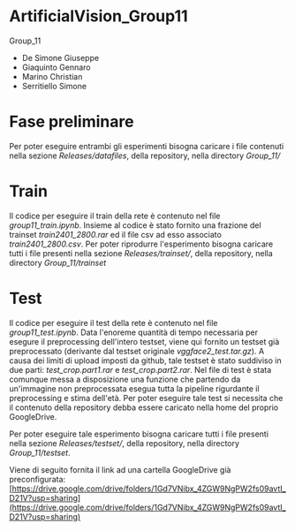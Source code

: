 # ArtificialVision_Group11
Group_11

- De Simone Giuseppe
- Giaquinto Gennaro
- Marino Christian
- Serritiello Simone

# Fase preliminare
Per poter eseguire entrambi gli esperimenti bisogna caricare i file contenuti nella sezione *Releases/datafiles*, della repository, nella directory *Group_11/*

# Train
Il codice per eseguire il train della rete è contenuto nel file *group11_train.ipynb*.
Insieme al codice è stato fornito una frazione del trainset *train2401_2800.rar* ed il file csv ad esso associato *train2401_2800.csv*.
Per poter riprodurre l'esperimento bisogna caricare tutti i file presenti nella sezione *Releases/trainset/*, della repository, nella directory *Group_11/trainset*

# Test
Il codice per eseguire il test della rete è contenuto nel file *group11_test.ipynb*.
Data l'enoreme quantità di tempo necessaria per esegure il preprocessing dell'intero testset, viene qui fornito un testset già preprocessato (derivante dal testset originale *vggface2_test.tar.gz*). A causa dei limiti di upload imposti da github, tale testset è stato suddiviso in due parti: *test_crop.part1.rar* e *test_crop.part2.rar*.
Nel file di test è stata comunque messa a disposizione una funzione che partendo da un'immagine non preprocessata esegua tutta la pipeline rigurdante il preprocessing e stima dell'età.
Per poter eseguire tale test si necessita che il contenuto della repository debba essere caricato nella home del proprio GoogleDrive.

Per poter eseguire tale esperimento bisogna caricare tutti i file presenti nella sezione *Releases/testset/*, della repository, nella directory *Group_11/testset*.

Viene di seguito fornita il link ad una cartella GoogleDrive già preconfigurata: [https://drive.google.com/drive/folders/1Gd7VNibx_4ZGW9NgPW2fs09avtI_D21V?usp=sharing](https://drive.google.com/drive/folders/1Gd7VNibx_4ZGW9NgPW2fs09avtI_D21V?usp=sharing)
